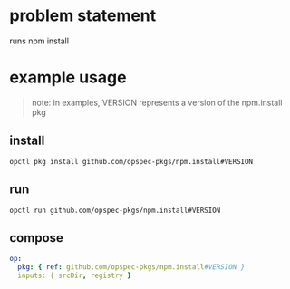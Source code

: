 # problem statement
runs npm install

# example usage

> note: in examples, VERSION represents a version of the npm.install pkg

## install

```shell
opctl pkg install github.com/opspec-pkgs/npm.install#VERSION
```

## run

```
opctl run github.com/opspec-pkgs/npm.install#VERSION
```

## compose

```yaml
op:
  pkg: { ref: github.com/opspec-pkgs/npm.install#VERSION }
  inputs: { srcDir, registry }
```
